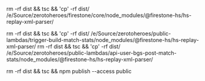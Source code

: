 rm -rf dist && tsc && 'cp' -rf dist/ /e/Source/zerotoheroes/firestone/core/node_modules/\@firestone-hs/hs-replay-xml-parser/

rm -rf dist && tsc && 'cp' -rf dist/ /e/Source/zerotoheroes/public-lambdas/trigger-build-match-stats/node_modules/\@firestone-hs/hs-replay-xml-parser/
rm -rf dist && tsc && 'cp' -rf dist/ /e/Source/zerotoheroes/public-lambdas/api-user-bgs-post-match-stats/node_modules/\@firestone-hs/hs-replay-xml-parser/

rm -rf dist && tsc && npm publish --access public
